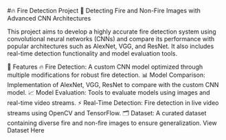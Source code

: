 #🔥 Fire Detection Project
🚒 Detecting Fire and Non-Fire Images with Advanced CNN Architectures


This project aims to develop a highly accurate fire detection system using convolutional neural networks (CNNs) and compare its performance with popular architectures such as AlexNet, VGG, and ResNet. It also includes real-time detection functionality and model evaluation tools.

🌟 Features
🔥 Fire Detection: A custom CNN model optimized through multiple modifications for robust fire detection.
📊 Model Comparison: Implementation of AlexNet, VGG, ResNet to compare with the custom CNN model.
📈 Model Evaluation: Tools to evaluate models using images and real-time video streams.
⚡ Real-Time Detection: Fire detection in live video streams using OpenCV and TensorFlow.
🗂 Dataset: A curated dataset containing diverse fire and non-fire images to ensure generalization. View Dataset Here
